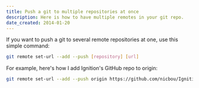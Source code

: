```yaml
---
title: Push a git to multiple repositories at once
description: Here is how to have multiple remotes in your git repo.
date_created: 2014-01-20
---
```


If you want to push a git to several remote repositories at one, use this simple command:

```bash
git remote set-url --add --push [repository] [url]
```

For example, here's how I add Ignition's GitHub repo to origin:

```bash
git remote set-url --add --push origin https://github.com/nicbou/Ignition
```

